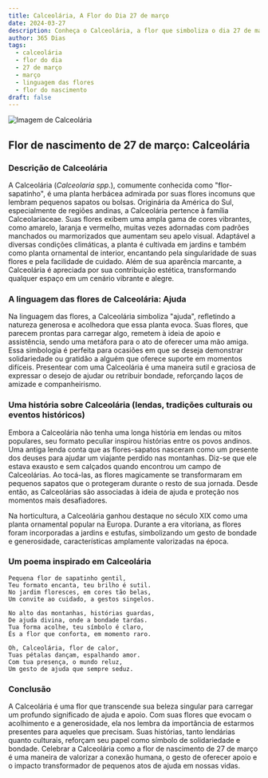 ```yaml
---
title: Calceolária, A Flor do Dia 27 de março
date: 2024-03-27
description: Conheça o Calceolária, a flor que simboliza o dia 27 de março e seu significado 'Ajuda'. Explore a beleza e o simbolismo desta flor encantadora.
author: 365 Dias
tags:
  - calceolária
  - flor do dia
  - 27 de março
  - março
  - linguagem das flores
  - flor do nascimento
draft: false
---
```


![Imagem de Calceolária](https://cdn.pixabay.com/photo/2018/03/15/17/43/plant-3228944_640.jpg#center)


## Flor de nascimento de 27 de março: Calceolária

### Descrição de Calceolária

A Calceolária (_Calceolaria spp._), comumente conhecida como "flor-sapatinho", é uma planta herbácea admirada por suas flores incomuns que lembram pequenos sapatos ou bolsas. Originária da América do Sul, especialmente de regiões andinas, a Calceolária pertence à família Calceolariaceae. Suas flores exibem uma ampla gama de cores vibrantes, como amarelo, laranja e vermelho, muitas vezes adornadas com padrões manchados ou marmorizados que aumentam seu apelo visual. Adaptável a diversas condições climáticas, a planta é cultivada em jardins e também como planta ornamental de interior, encantando pela singularidade de suas flores e pela facilidade de cuidado. Além de sua aparência marcante, a Calceolária é apreciada por sua contribuição estética, transformando qualquer espaço em um cenário vibrante e alegre.

### A linguagem das flores de Calceolária: Ajuda

Na linguagem das flores, a Calceolária simboliza "ajuda", refletindo a natureza generosa e acolhedora que essa planta evoca. Suas flores, que parecem prontas para carregar algo, remetem à ideia de apoio e assistência, sendo uma metáfora para o ato de oferecer uma mão amiga. Essa simbologia é perfeita para ocasiões em que se deseja demonstrar solidariedade ou gratidão a alguém que oferece suporte em momentos difíceis. Presentear com uma Calceolária é uma maneira sutil e graciosa de expressar o desejo de ajudar ou retribuir bondade, reforçando laços de amizade e companheirismo.

### Uma história sobre Calceolária (lendas, tradições culturais ou eventos históricos)

Embora a Calceolária não tenha uma longa história em lendas ou mitos populares, seu formato peculiar inspirou histórias entre os povos andinos. Uma antiga lenda conta que as flores-sapatos nasceram como um presente dos deuses para ajudar um viajante perdido nas montanhas. Diz-se que ele estava exausto e sem calçados quando encontrou um campo de Calceolárias. Ao tocá-las, as flores magicamente se transformaram em pequenos sapatos que o protegeram durante o resto de sua jornada. Desde então, as Calceolárias são associadas à ideia de ajuda e proteção nos momentos mais desafiadores.

Na horticultura, a Calceolária ganhou destaque no século XIX como uma planta ornamental popular na Europa. Durante a era vitoriana, as flores foram incorporadas a jardins e estufas, simbolizando um gesto de bondade e generosidade, características amplamente valorizadas na época.

### Um poema inspirado em Calceolária

```
Pequena flor de sapatinho gentil,  
Teu formato encanta, teu brilho é sutil.  
No jardim floresces, em cores tão belas,  
Um convite ao cuidado, a gestos singelos.  

No alto das montanhas, histórias guardas,  
De ajuda divina, onde a bondade tardas.  
Tua forma acolhe, teu símbolo é claro,  
És a flor que conforta, em momento raro.  

Oh, Calceolária, flor de calor,  
Tuas pétalas dançam, espalhando amor.  
Com tua presença, o mundo reluz,  
Um gesto de ajuda que sempre seduz.
```

### Conclusão

A Calceolária é uma flor que transcende sua beleza singular para carregar um profundo significado de ajuda e apoio. Com suas flores que evocam o acolhimento e a generosidade, ela nos lembra da importância de estarmos presentes para aqueles que precisam. Suas histórias, tanto lendárias quanto culturais, reforçam seu papel como símbolo de solidariedade e bondade. Celebrar a Calceolária como a flor de nascimento de 27 de março é uma maneira de valorizar a conexão humana, o gesto de oferecer apoio e o impacto transformador de pequenos atos de ajuda em nossas vidas.